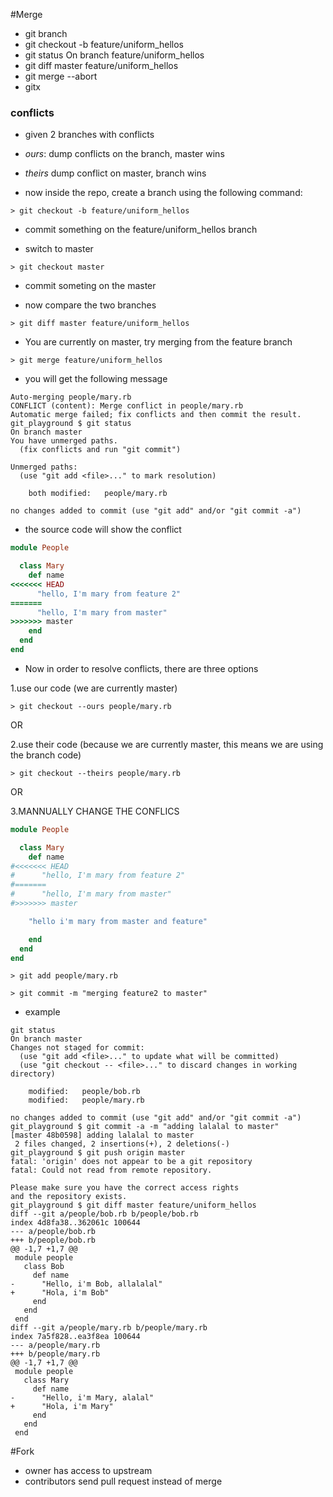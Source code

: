 #Merge

- git branch
- git checkout -b feature/uniform_hellos
- git status
On branch feature/uniform_hellos
- git diff master feature/uniform_hellos
- git merge --abort
- gitx

### conflicts

- given 2 branches with conflicts
- *ours*: dump conflicts on the branch, master wins
- *theirs* dump conflict on master, branch wins

- now inside the repo, create a branch using the following command:
```shell
> git checkout -b feature/uniform_hellos
```
- commit something on the feature/uniform_hellos branch

- switch to master
```shell
> git checkout master
```
- commit someting on the master

- now compare the two branches
```shell
> git diff master feature/uniform_hellos
```
- You are currently on master, try merging from the feature branch
```shell
> git merge feature/uniform_hellos
```
- you will get the following message
```shell
Auto-merging people/mary.rb
CONFLICT (content): Merge conflict in people/mary.rb
Automatic merge failed; fix conflicts and then commit the result.
git_playground $ git status
On branch master
You have unmerged paths.
  (fix conflicts and run "git commit")

Unmerged paths:
  (use "git add <file>..." to mark resolution)

	both modified:   people/mary.rb

no changes added to commit (use "git add" and/or "git commit -a")

```
- the source code will show the conflict
```ruby
module People

  class Mary
    def name
<<<<<<< HEAD
      "hello, I'm mary from feature 2"
=======
      "hello, I'm mary from master"
>>>>>>> master
    end
  end
end

```
- Now in order to resolve conflicts, there are three options

1.use our code (we are currently master)
```shell
> git checkout --ours people/mary.rb
```

OR

2.use their code (because we are currently master, this means we are using the branch code)
```shell
> git checkout --theirs people/mary.rb
```

OR

3.MANNUALLY CHANGE THE CONFLICS

```ruby
module People

  class Mary
    def name
#<<<<<<< HEAD
#      "hello, I'm mary from feature 2"
#=======
#      "hello, I'm mary from master"
#>>>>>>> master

    "hello i'm mary from master and feature"

    end
  end
end
```

```shell
> git add people/mary.rb

> git commit -m "merging feature2 to master"
```
- example
```git
git status
On branch master
Changes not staged for commit:
  (use "git add <file>..." to update what will be committed)
  (use "git checkout -- <file>..." to discard changes in working directory)

	modified:   people/bob.rb
	modified:   people/mary.rb

no changes added to commit (use "git add" and/or "git commit -a")
git_playground $ git commit -a -m "adding lalalal to master"
[master 48b0598] adding lalalal to master
 2 files changed, 2 insertions(+), 2 deletions(-)
git_playground $ git push origin master
fatal: 'origin' does not appear to be a git repository
fatal: Could not read from remote repository.

Please make sure you have the correct access rights
and the repository exists.
git_playground $ git diff master feature/uniform_hellos
diff --git a/people/bob.rb b/people/bob.rb
index 4d8fa38..362061c 100644
--- a/people/bob.rb
+++ b/people/bob.rb
@@ -1,7 +1,7 @@
 module people
   class Bob
     def name
-      "Hello, i'm Bob, allalalal"
+      "Hola, i'm Bob"
     end
   end
 end
diff --git a/people/mary.rb b/people/mary.rb
index 7a5f828..ea3f8ea 100644
--- a/people/mary.rb
+++ b/people/mary.rb
@@ -1,7 +1,7 @@
 module people
   class Mary
     def name
-      "Hello, i'm Mary, alalal"
+      "Hola, i'm Mary"
     end
   end
 end
```

#Fork
- owner has access to upstream
- contributors send pull request instead of merge

